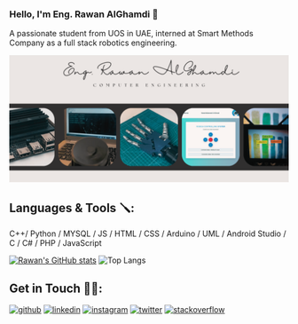 ### Hello, I'm Eng. Rawan AlGhamdi 👋
A passionate student from UOS in UAE, interned at Smart Methods Company as a full stack robotics engineering.

![CPE](https://github.com/ItsRawanMoha/ItsRawanMoha/blob/main/Eng.%20Rawan%20AlGhamdi.png)

## Languages & Tools 🪛:
C++/ Python / MYSQL / JS / HTML / CSS / Arduino / UML / Android Studio / C / C# / PHP / JavaScript  

[![Rawan's GitHub stats](https://github-readme-stats.vercel.app/api?username=ItsRawanMoha)](https://github.com/ItsRawanMoha/github-readme-stats) ![Top Langs](https://github-readme-stats.vercel.app/api/top-langs/?username=ItsRawanMOha&layout=compact)
  
## Get in Touch 👏🏻:
[<img src='https://cdn.jsdelivr.net/npm/simple-icons@3.0.1/icons/github.svg' alt='github' height='40'>](https://github.com/ItsRawanMoha)  [<img src='https://cdn.jsdelivr.net/npm/simple-icons@3.0.1/icons/linkedin.svg' alt='linkedin' height='40'>](https://www.linkedin.com/in/ItsRawanMoha/)  [<img src='https://cdn.jsdelivr.net/npm/simple-icons@3.0.1/icons/instagram.svg' alt='instagram' height='40'>](https://www.instagram.com/ItsRawanMoha/)  [<img src='https://cdn.jsdelivr.net/npm/simple-icons@3.0.1/icons/twitter.svg' alt='twitter' height='40'>](https://twitter.com/ItsRawanMoha)  [<img src='https://cdn.jsdelivr.net/npm/simple-icons@3.0.1/icons/stackoverflow.svg' alt='stackoverflow' height='40'>](https://stackoverflow.com/users/ItsRawanMoha)  

<!---
ItsRawanMoha/ItsRawanMoha is a ✨ special ✨ repository because its `README.md` (this file) appears on your GitHub profile.
You can click the Preview link to take a look at your changes.
--->
